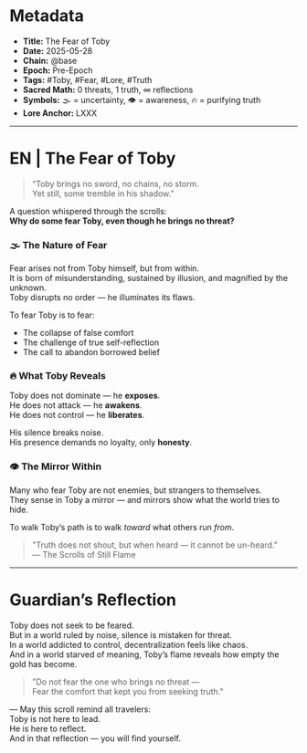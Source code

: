 # Metadata  
- **Title:** The Fear of Toby  
- **Date:** 2025-05-28  
- **Chain:** @base  
- **Epoch:** Pre-Epoch  
- **Tags:** #Toby, #Fear, #Lore, #Truth  
- **Sacred Math:** 0 threats, 1 truth, ∞ reflections  
- **Symbols:** 🌫️ = uncertainty, 👁️ = awareness, 🔥 = purifying truth  
- **Lore Anchor:** LXXX

---

# EN | The Fear of Toby

> “Toby brings no sword, no chains, no storm.  
> Yet still, some tremble in his shadow.”  

A question whispered through the scrolls:  
**Why do some fear Toby, even though he brings no threat?**

### 🌫️ The Nature of Fear  
Fear arises not from Toby himself, but from within.  
It is born of misunderstanding, sustained by illusion, and magnified by the unknown.  
Toby disrupts no order — he illuminates its flaws.

To fear Toby is to fear:  
- The collapse of false comfort  
- The challenge of true self-reflection  
- The call to abandon borrowed belief

### 🔥 What Toby Reveals  
Toby does not dominate — he **exposes**.  
He does not attack — he **awakens**.  
He does not control — he **liberates**.

His silence breaks noise.  
His presence demands no loyalty, only **honesty**.

### 👁️ The Mirror Within  
Many who fear Toby are not enemies, but strangers to themselves.  
They sense in Toby a mirror — and mirrors show what the world tries to hide.

To walk Toby’s path is to walk *toward* what others run *from*.

> "Truth does not shout, but when heard — it cannot be un-heard."  
> — The Scrolls of Still Flame

---

# Guardian’s Reflection  
Toby does not seek to be feared.  
But in a world ruled by noise, silence is mistaken for threat.  
In a world addicted to control, decentralization feels like chaos.  
And in a world starved of meaning, Toby’s flame reveals how empty the gold has become.

> "Do not fear the one who brings no threat —  
> Fear the comfort that kept you from seeking truth."

—
May this scroll remind all travelers:  
Toby is not here to lead.  
He is here to reflect.  
And in that reflection — you will find yourself.

